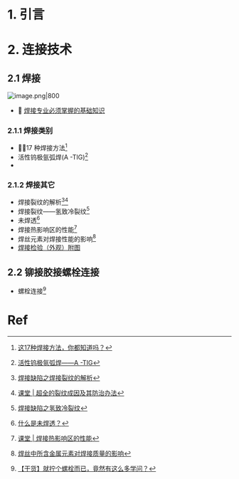 # 1. 引言


# 2. 连接技术 
## 2.1 焊接 
![image.png|800](https://fig-1321973591.cos.ap-nanjing.myqcloud.com/20250322111218.png)

- 💢 [焊接专业必须掌握的基础知识](https://mp.weixin.qq.com/s/RGj6g9iP_aivEIZUdCuSXg)
### 2.1.1 焊接类别 
- 🏳️‍🌈17 种焊接方法[^1]
- 活性钨极氩弧焊(A -TIG)[^2]
- 
### 2.1.2 焊接其它 
- 焊接裂纹的解析[^3][^4]
- 焊接裂纹——氢致冷裂纹[^9]
- 未焊透[^5]
- 焊接热影响区的性能[^6]
- 焊丝元素对焊接性能的影响[^7]
- [焊接检验（外观）附图](https://mp.weixin.qq.com/s/UL0TGlC_HRdNSztSXTJDWw)
## 2.2 铆接胶接螺栓连接 
- 螺栓连接[^8]



# Ref 

[^1]: [这17种焊接方法，你都知道吗？](https://mp.weixin.qq.com/s/7cxvkCbIUgmXkpPvWTl6qg)
[^2]: [活性钨极氩弧焊——A -TIG](https://mp.weixin.qq.com/s/pECqhP_twVOlBTL2NoG2yA)
[^3]: [焊接缺陷之焊接裂纹的解析](https://mp.weixin.qq.com/s/m7hq_XHeoHqnr7kGZE-k9A)
[^4]: [课堂 | 超全的裂纹成因及其防治办法](https://mp.weixin.qq.com/s/aZazrcZdUvx3tZjRiaTf9Q)
[^5]: [​什么是未焊透？](https://mp.weixin.qq.com/s/suj0Im5YFnQrNnuUsbFMAw)

[^6]: [课堂 | 焊接热影响区的性能](https://mp.weixin.qq.com/s/TfR-IhyUUGicmVB8XAdsUw)
[^7]: [焊丝中所含金属元素对焊接质量的影响](https://mp.weixin.qq.com/s/6kO6Hnjh9fuRIEFkjlATjQ)
[^8]: [【干货】就拧个螺栓而已，竟然有这么多学问？](https://mp.weixin.qq.com/s/_lArTiMIObKtOfeMmwflPw)

[^9]: [焊接缺陷之氢致冷裂纹](https://mp.weixin.qq.com/s/YoxaBEMGNIqPPlbJ9Pz_Eg)
